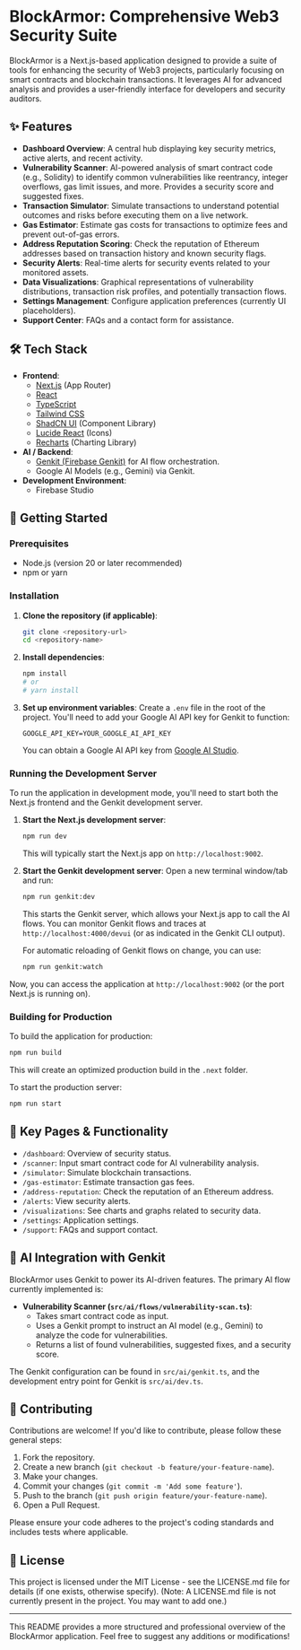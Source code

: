 
# BlockArmor: Comprehensive Web3 Security Suite

BlockArmor is a Next.js-based application designed to provide a suite of tools for enhancing the security of Web3 projects, particularly focusing on smart contracts and blockchain transactions. It leverages AI for advanced analysis and provides a user-friendly interface for developers and security auditors.

## ✨ Features

*   **Dashboard Overview**: A central hub displaying key security metrics, active alerts, and recent activity.
*   **Vulnerability Scanner**: AI-powered analysis of smart contract code (e.g., Solidity) to identify common vulnerabilities like reentrancy, integer overflows, gas limit issues, and more. Provides a security score and suggested fixes.
*   **Transaction Simulator**: Simulate transactions to understand potential outcomes and risks before executing them on a live network.
*   **Gas Estimator**: Estimate gas costs for transactions to optimize fees and prevent out-of-gas errors.
*   **Address Reputation Scoring**: Check the reputation of Ethereum addresses based on transaction history and known security flags.
*   **Security Alerts**: Real-time alerts for security events related to your monitored assets.
*   **Data Visualizations**: Graphical representations of vulnerability distributions, transaction risk profiles, and potentially transaction flows.
*   **Settings Management**: Configure application preferences (currently UI placeholders).
*   **Support Center**: FAQs and a contact form for assistance.

## 🛠️ Tech Stack

*   **Frontend**:
    *   [Next.js](https://nextjs.org/) (App Router)
    *   [React](https://reactjs.org/)
    *   [TypeScript](https://www.typescriptlang.org/)
    *   [Tailwind CSS](https://tailwindcss.com/)
    *   [ShadCN UI](https://ui.shadcn.com/) (Component Library)
    *   [Lucide React](https://lucide.dev/) (Icons)
    *   [Recharts](https://recharts.org/) (Charting Library)
*   **AI / Backend**:
    *   [Genkit (Firebase Genkit)](https://firebase.google.com/docs/genkit) for AI flow orchestration.
    *   Google AI Models (e.g., Gemini) via Genkit.
*   **Development Environment**:
    *   Firebase Studio

## 🚀 Getting Started

### Prerequisites

*   Node.js (version 20 or later recommended)
*   npm or yarn

### Installation

1.  **Clone the repository (if applicable)**:
    ```bash
    git clone <repository-url>
    cd <repository-name>
    ```

2.  **Install dependencies**:
    ```bash
    npm install
    # or
    # yarn install
    ```

3.  **Set up environment variables**:
    Create a `.env` file in the root of the project. You'll need to add your Google AI API key for Genkit to function:
    ```env
    GOOGLE_API_KEY=YOUR_GOOGLE_AI_API_KEY
    ```
    You can obtain a Google AI API key from [Google AI Studio](https://aistudio.google.com/app/apikey).

### Running the Development Server

To run the application in development mode, you'll need to start both the Next.js frontend and the Genkit development server.

1.  **Start the Next.js development server**:
    ```bash
    npm run dev
    ```
    This will typically start the Next.js app on `http://localhost:9002`.

2.  **Start the Genkit development server**:
    Open a new terminal window/tab and run:
    ```bash
    npm run genkit:dev
    ```
    This starts the Genkit server, which allows your Next.js app to call the AI flows. You can monitor Genkit flows and traces at `http://localhost:4000/devui` (or as indicated in the Genkit CLI output).

    For automatic reloading of Genkit flows on change, you can use:
    ```bash
    npm run genkit:watch
    ```

Now, you can access the application at `http://localhost:9002` (or the port Next.js is running on).

### Building for Production

To build the application for production:

```bash
npm run build
```

This will create an optimized production build in the `.next` folder.

To start the production server:

```bash
npm run start
```

## 📄 Key Pages & Functionality

*   `/dashboard`: Overview of security status.
*   `/scanner`: Input smart contract code for AI vulnerability analysis.
*   `/simulator`: Simulate blockchain transactions.
*   `/gas-estimator`: Estimate transaction gas fees.
*   `/address-reputation`: Check the reputation of an Ethereum address.
*   `/alerts`: View security alerts.
*   `/visualizations`: See charts and graphs related to security data.
*   `/settings`: Application settings.
*   `/support`: FAQs and support contact.

## 🤖 AI Integration with Genkit

BlockArmor uses Genkit to power its AI-driven features. The primary AI flow currently implemented is:

*   **Vulnerability Scanner (`src/ai/flows/vulnerability-scan.ts`)**:
    *   Takes smart contract code as input.
    *   Uses a Genkit prompt to instruct an AI model (e.g., Gemini) to analyze the code for vulnerabilities.
    *   Returns a list of found vulnerabilities, suggested fixes, and a security score.

The Genkit configuration can be found in `src/ai/genkit.ts`, and the development entry point for Genkit is `src/ai/dev.ts`.

## 🤝 Contributing

Contributions are welcome! If you'd like to contribute, please follow these general steps:

1.  Fork the repository.
2.  Create a new branch (`git checkout -b feature/your-feature-name`).
3.  Make your changes.
4.  Commit your changes (`git commit -m 'Add some feature'`).
5.  Push to the branch (`git push origin feature/your-feature-name`).
6.  Open a Pull Request.

Please ensure your code adheres to the project's coding standards and includes tests where applicable.

## 📜 License

This project is licensed under the MIT License - see the LICENSE.md file for details (if one exists, otherwise specify).
(Note: A LICENSE.md file is not currently present in the project. You may want to add one.)

---

This README provides a more structured and professional overview of the BlockArmor application.
Feel free to suggest any additions or modifications!

